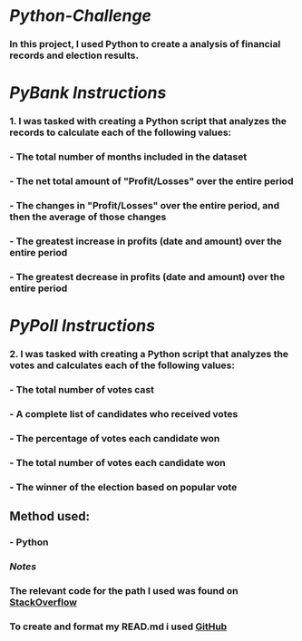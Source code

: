 #                   ***Python-Challenge***
###     In this project, I used Python to create a analysis of financial records and election results.
#                   ***PyBank Instructions***
### 1.  I was tasked with creating a Python script that analyzes the records to calculate each of the following values:

###   - The total number of months included in the dataset

###   - The net total amount of "Profit/Losses" over the entire period

###   - The changes in "Profit/Losses" over the entire period, and then the average of those changes

###   - The greatest increase in profits (date and amount) over the entire period

###   - The greatest decrease in profits (date and amount) over the entire period

#                   ***PyPoll Instructions***
### 2.  I was tasked with creating a Python script that analyzes the votes and calculates each of the following values:

###   - The total number of votes cast

###   - A complete list of candidates who received votes

###   - The percentage of votes each candidate won

###   - The total number of votes each candidate won

###   - The winner of the election based on popular vote

##    Method used:
###   - Python

### ***Notes***
### The relevant code for the path I used was found on [StackOverflow](https://stackoverflow.com/questions/13000455/error-in-python-ioerror-errno-2-no-such-file-or-directory-data-csv)
### To create and format my READ.md i used [GitHub](https://docs.github.com/en/get-started/writing-on-github/getting-started-with-writing-and-formatting-on-github/basic-writing-and-formatting-syntax)